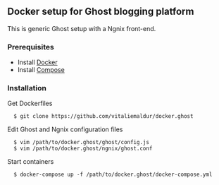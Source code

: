 ## Docker setup for Ghost blogging platform
This is generic Ghost setup with a Ngnix front-end.

### Prerequisites

- Install [Docker](https://docs.docker.com/installation/)
- Install [Compose](https://docs.docker.com/compose/install/)

### Installation
Get Dockerfiles

      $ git clone https://github.com/vitaliemaldur/docker.ghost

Edit Ghost and Ngnix configuration files

      $ vim /path/to/docker.ghost/ghost/config.js
      $ vim /path/to/docker.ghost/ngnix/ghost.conf
      
Start containers

      $ docker-compose up -f /path/to/docker.ghost/docker-compose.yml
